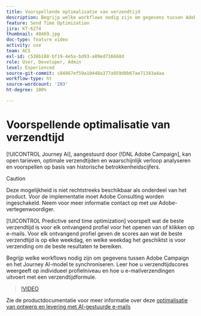 ```yaml
---
title: Voorspellende optimalisatie van verzendtijd
description: Begrijp welke workflows nodig zijn om gegevens tussen Adobe Campaign en het Journey AI-model te synchroniseren. Leer hoe u verzendtijdscores weergeeft op individueel profielniveau en hoe u e-mailverzendingen uitvoert met een verzendtijdformule.
feature: Send Time Optimization
jira: KT-6274
thumbnail: 40469.jpg
doc-type: feature video
activity: use
team: ACS
exl-id: c538b188-bf19-4e5a-bd93-a89ed716668d
role: User, Developer, Admin
level: Experienced
source-git-commit: c84867ef59a10448a377a959d0b67ae71343a4aa
workflow-type: ht
source-wordcount: '203'
ht-degree: 100%

---
```


# Voorspellende optimalisatie van verzendtijd

[!UICONTROL Journey AI], aangestuurd door [!DNL Adobe Campaign], kan open tarieven, optimale verzendtijden en waarschijnlijk verloop analyseren en voorspellen op basis van historische betrokkenheidscijfers.

>[!CAUTION]
>Deze mogelijkheid is niet rechtstreeks beschikbaar als onderdeel van het product. Voor de implementatie moet Adobe Consulting worden ingeschakeld. Neem voor meer informatie contact op met uw Adobe-vertegenwoordiger.

[!UICONTROL Predictive send time optimization] voorspelt wat de beste verzendtijd is voor elk ontvangend profiel voor het openen van of klikken op e-mails. Voor elk ontvangend profiel geven de scores aan wat de beste verzendtijd is op elke weekdag, en welke weekdag het geschiktst is voor verzending om de beste resultaten te bereiken.

Begrijp welke workflows nodig zijn om gegevens tussen Adobe Campaign en het Journey AI-model te synchroniseren. Leer hoe u verzendtijdscores weergeeft op individueel profielniveau en hoe u e-mailverzendingen uitvoert met een verzendtijdformule.

>[!VIDEO](https://video.tv.adobe.com/v/40469?quality=12&learn=on)

Zie de productdocumentatie voor meer informatie over deze [optimalisatie van ontwerp en levering met AI-gestuurde e-mails](https://experienceleague.adobe.com/docs/campaign-standard/using/testing-and-sending/preparing-and-testing-messages/predictive.html?lang=nl)
